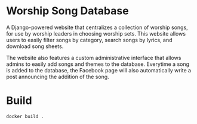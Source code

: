 # Worship Song Database

A Django-powered website that centralizes a collection of worship songs, for use by worship leaders in choosing worship sets. This website allows users to easily filter songs by category, search songs by lyrics, and download song sheets.

The website also features a custom administrative interface that allows admins to easily add songs and themes to the database. Everytime a song is added to the database, the Facebook page will also automatically write a post announcing the addition of the song.

# Build

```bash
docker build .
```
